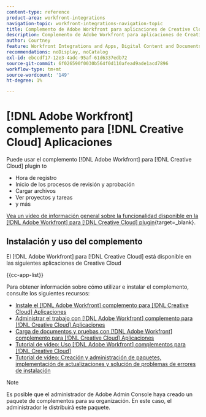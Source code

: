 ```yaml
---
content-type: reference
product-area: workfront-integrations
navigation-topic: workfront-integrations-navigation-topic
title: Complemento de Adobe Workfront para aplicaciones de Creative Cloud
description: Complemento de Adobe Workfront para aplicaciones de Creative Cloud
author: Courtney
feature: Workfront Integrations and Apps, Digital Content and Documents
recommendations: noDisplay, noCatalog
exl-id: ebccdf17-12e3-4adc-95af-61d6337edb72
source-git-commit: 6f026590f0030b564f0d110afead9ade1acd7896
workflow-type: tm+mt
source-wordcount: '149'
ht-degree: 1%

---
```



# [!DNL Adobe Workfront] complemento para [!DNL Creative Cloud] Aplicaciones

<!--Audited: 12/2023-->

Puede usar el complemento [!DNL Adobe Workfront] para [!DNL Creative Cloud] plugin to

* Hora de registro
* Inicio de los procesos de revisión y aprobación
* Cargar archivos
* Ver proyectos y tareas
* y más

[Vea un vídeo de información general sobre la funcionalidad disponible en la [!DNL Adobe Workfront] para [!DNL Creative Cloud] plugin](https://video.tv.adobe.com/v/3418801/){target=_blank}.

## Instalación y uso del complemento

El [!DNL Adobe Workfront] para [!DNL Creative Cloud] está disponible en las siguientes aplicaciones de Creative Cloud

{{cc-app-list}}

Para obtener información sobre cómo utilizar e instalar el complemento, consulte los siguientes recursos:

* [Instale el [!DNL Adobe Workfront] complemento para [!DNL Creative Cloud] Aplicaciones](/help/quicksilver/workfront-integrations-and-apps/adobe-workfront-for-creative-cloud/wf-cc-install-toc.md)
* [Administrar el trabajo con [!DNL Adobe Workfront] complemento para [!DNL Creative Cloud] Aplicaciones](/help/quicksilver/workfront-integrations-and-apps/adobe-workfront-for-creative-cloud/wf-cc-manage-work-toc.md)
* [Carga de documentos y pruebas con [!DNL Adobe Workfront] complemento para [!DNL Creative Cloud] Aplicaciones](/help/quicksilver/workfront-integrations-and-apps/adobe-workfront-for-creative-cloud/wf-cc-docs-proofs-toc.md)
* [Tutorial de vídeo: Uso [!DNL Adobe Workfront] complementos para [!DNL Creative Cloud]](https://experienceleague.adobe.com/docs/workfront-learn/tutorials-workfront/integrations/adobe-creative-cloud/use-adobe-workfront-extensions-for-creative-cloud.html)
* [Tutorial de vídeo: Creación y administración de paquetes, implementación de actualizaciones y solución de problemas de errores de instalación](https://www.youtube.com/watch?v=zzvXNLIBzrc)

>[!NOTE]
>
>Es posible que el administrador de Adobe Admin Console haya creado un paquete de complementos para su organización. En este caso, el administrador le distribuirá este paquete.
